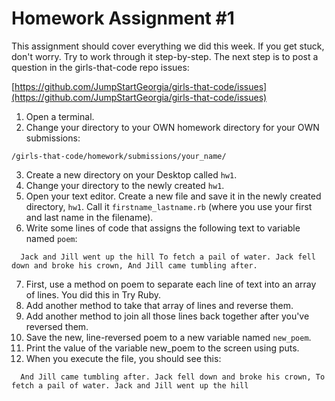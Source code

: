 # Homework Assignment #1

This assignment should cover everything we did this week. If you get stuck, don't worry. Try to work through it step-by-step. The next step is to post a question in the girls-that-code repo issues:

[https://github.com/JumpStartGeorgia/girls-that-code/issues](https://github.com/JumpStartGeorgia/girls-that-code/issues)

1. Open a terminal.
2. Change your directory to your OWN homework directory for your OWN submissions:

`/girls-that-code/homework/submissions/your_name/`

3. Create a new directory on your Desktop called `hw1`.
4. Change your directory to the newly created `hw1`.
5. Open your text editor. Create a new file and save it in the newly created directory, `hw1`. Call it `firstname_lastname.rb` (where you use your first and last name in the filename).
6. Write some lines of code that assigns the following text to variable named `poem`:

`  Jack and Jill went up the hill
   To fetch a pail of water.
   Jack fell down and broke his crown,
   And Jill came tumbling after.`

7. First, use a method on poem to separate each line of text into an array of lines. You did this in Try Ruby.
8. Add another method to take that array of lines and reverse them.
9. Add another method to join all those lines back together after you've reversed them.
10. Save the new, line-reversed poem to a new variable named `new_poem`.
11. Print the value of the variable new_poem to the screen using puts.
12.   When you execute the file, you should see this:

`  And Jill came tumbling after.
   Jack fell down and broke his crown,
   To fetch a pail of water.
   Jack and Jill went up the hill`
